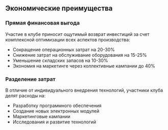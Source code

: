 ## Экономические преимущества

### Прямая финансовая выгода

Участие в клубе приносит ощутимый возврат инвестиций за счет комплексной оптимизации всех аспектов производства:

- Сокращение операционных затрат на 20-30%
- Снижение затрат на обслуживание оборудования на 15-25%
- Уменьшение складских запасов на 10-30%
- Экономия на маркетинге через коллективные кампании до 40%

### Разделение затрат

В отличие от индивидуального внедрения технологий, участники клуба делят расходы на:
- Разработку программного обеспечения
- Создание новых электронных модулей
- Маркетинговые кампании
- Исследования и развитие технологий
